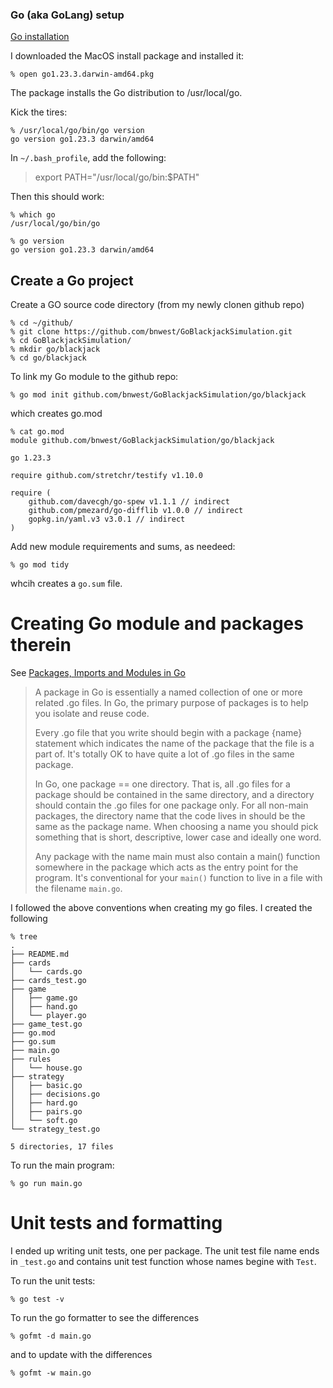 ### Go (aka GoLang) setup

[Go installation](https://go.dev/doc/install)

I downloaded the MacOS install package and installed it:
```
% open go1.23.3.darwin-amd64.pkg
```
The package installs the Go distribution to /usr/local/go. 

Kick the tires:
```
% /usr/local/go/bin/go version
go version go1.23.3 darwin/amd64
```

In `~/.bash_profile`, add the following:
> export PATH="/usr/local/go/bin:$PATH"

Then this should work:
```
% which go
/usr/local/go/bin/go

% go version
go version go1.23.3 darwin/amd64
```

## Create a Go project

Create a GO source code directory (from my newly clonen github repo)
```
% cd ~/github/
% git clone https://github.com/bnwest/GoBlackjackSimulation.git
% cd GoBlackjackSimulation/
% mkdir go/blackjack
% cd go/blackjack
```

To link my Go module to the github repo:
```
% go mod init github.com/bnwest/GoBlackjackSimulation/go/blackjack
```
which creates go.mod
```
% cat go.mod 
module github.com/bnwest/GoBlackjackSimulation/go/blackjack

go 1.23.3

require github.com/stretchr/testify v1.10.0

require (
	github.com/davecgh/go-spew v1.1.1 // indirect
	github.com/pmezard/go-difflib v1.0.0 // indirect
	gopkg.in/yaml.v3 v3.0.1 // indirect
)
```

Add new module requirements and sums, as needeed:
```
% go mod tidy
```
whcih creates a `go.sum` file.

# Creating Go module and packages therein

See [Packages, Imports and Modules in Go](https://www.alexedwards.net/blog/an-introduction-to-packages-imports-and-modules)
> A package in Go is essentially a named collection of one or more related .go files. 
In Go, the primary purpose of packages is to help you isolate and reuse code.
>
> Every .go file that you write should begin with a package {name} statement 
which indicates the name of the package that the file is a part of.  It's totally OK to have quite a lot of .go files in the same package. 
>
> In Go, one package == one directory.  That is, all .go files for a package should be contained in the same directory, and a directory should contain the .go files for one package only.  For all non-main packages, the directory name that the code lives in should be the same as the package name.  When choosing a name you should pick something that is short, descriptive, lower case and ideally one word. 
>
> Any package with the name main must also contain a main() function somewhere 
in the package which acts as the entry point for the program.  It's conventional for your `main()` function to live in a file with the filename `main.go`. 

I followed the above conventions when creating my go files.  I created the following 
```
% tree
.
├── README.md
├── cards
│   └── cards.go
├── cards_test.go
├── game
│   ├── game.go
│   ├── hand.go
│   └── player.go
├── game_test.go
├── go.mod
├── go.sum
├── main.go
├── rules
│   └── house.go
├── strategy
│   ├── basic.go
│   ├── decisions.go
│   ├── hard.go
│   ├── pairs.go
│   └── soft.go
└── strategy_test.go

5 directories, 17 files
```

To run the main program:
```
% go run main.go
```

# Unit tests and formatting

I ended up writing unit tests, one per package.  The unit test file name ends in `_test.go` and contains unit test function whose names begine with `Test`.

To run the unit tests:
```
% go test -v
```

To run the go formatter to see the differences
```
% gofmt -d main.go
```
and to update with the differences
```
% gofmt -w main.go
```

